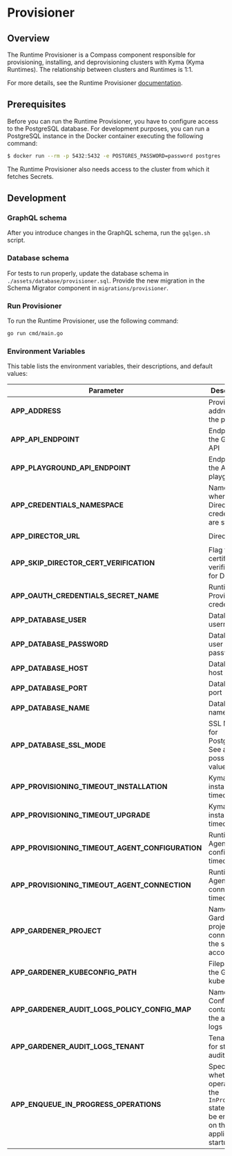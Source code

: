 # Provisioner

## Overview

The Runtime Provisioner is a Compass component responsible for provisioning, installing, and deprovisioning clusters with Kyma (Kyma Runtimes). The relationship between clusters and Runtimes is 1:1.

For more details, see the Runtime Provisioner [documentation](https://github.com/kyma-incubator/compass/tree/master/docs/provisioner).

## Prerequisites

Before you can run the Runtime Provisioner, you have to configure access to the PostgreSQL database. For development purposes, you can run a PostgreSQL instance in the Docker container executing the following command:

```bash
$ docker run --rm -p 5432:5432 -e POSTGRES_PASSWORD=password postgres
```

The Runtime Provisioner also needs access to the cluster from which it fetches Secrets.  

## Development

### GraphQL schema

After you introduce changes in the GraphQL schema, run the `gqlgen.sh` script.

### Database schema

For tests to run properly, update the database schema in `./assets/database/provisioner.sql`. Provide the new migration in the Schema Migrator component in `migrations/provisioner`.

### Run Provisioner

To run the Runtime Provisioner, use the following command:
```bash
go run cmd/main.go
```

### Environment Variables

This table lists the environment variables, their descriptions, and default values:


| Parameter | Description | Default value |
|-----------|-------------|---------------|
| **APP_ADDRESS** | Provisioner address with the port | `127.0.0.1:3000` |
| **APP_API_ENDPOINT** | Endpoint for the GraphQL API | `/graphql` |
| **APP_PLAYGROUND_API_ENDPOINT** | Endpoint for the API playground | `/graphql` |
| **APP_CREDENTIALS_NAMESPACE** | Namespace where Director credentials are stored | `compass-system` |
| **APP_DIRECTOR_URL** | Director URL | `https://compass-gateway-auth-oauth.kyma.local/director/graphql` |
| **APP_SKIP_DIRECTOR_CERT_VERIFICATION** | Flag to skip certificate verification for Director | `false` |
| **APP_OAUTH_CREDENTIALS_SECRET_NAME** | Runtime Provisioner credentials | `compass-provisioner-credentials` |
| **APP_DATABASE_USER** | Database username | `postgres` |
| **APP_DATABASE_PASSWORD** | Database user password | `password` |
| **APP_DATABASE_HOST** | Database host | `localhost` |
| **APP_DATABASE_PORT** | Database port | `5432` |
| **APP_DATABASE_NAME** | Database name | `provisioner` |
| **APP_DATABASE_SSL_MODE** | SSL Mode for PostgrSQL. See all the possible values [here](https://www.postgresql.org/docs/9.1/libpq-ssl.html)  | `disable`|
| **APP_PROVISIONING_TIMEOUT_INSTALLATION** | Kyma installation timeout | `60m`|
| **APP_PROVISIONING_TIMEOUT_UPGRADE** | Kyma installation timeout | `60m`|
| **APP_PROVISIONING_TIMEOUT_AGENT_CONFIGURATION** | Runtime Agent configuration timeout | `15m`|
| **APP_PROVISIONING_TIMEOUT_AGENT_CONNECTION** | Runtime Agent connection timeout | `15m`|
| **APP_GARDENER_PROJECT** | Name of the Gardener project connected to the service account  | `gardenerProject`|
| **APP_GARDENER_KUBECONFIG_PATH** | Filepath for the Gardener kubeconfig  | `./dev/kubeconfig.yaml`|
| **APP_GARDENER_AUDIT_LOGS_POLICY_CONFIG_MAP** | Name of the Config Map containing the audit logs policy  | **optional** |
| **APP_GARDENER_AUDIT_LOGS_TENANT** | Tenant used for storing audit logs  | **optional** |
| **APP_ENQUEUE_IN_PROGRESS_OPERATIONS** | Specifies whether operations in the `InProgress` state should be enqueued on the application startup | `true`|
